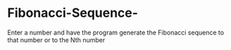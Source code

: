 # Fibonacci-Sequence-
Enter a number and have the program generate the Fibonacci sequence to that number or to the Nth number
